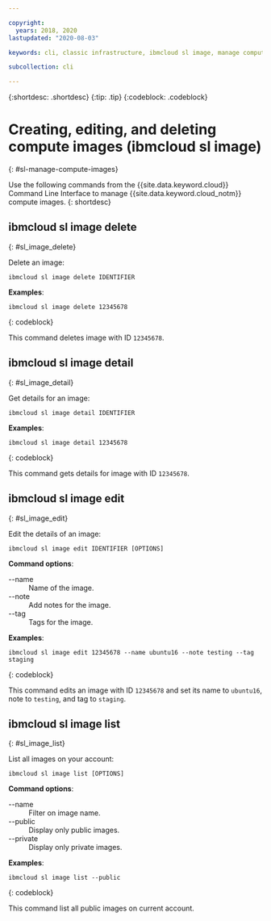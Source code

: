 ```yaml
---

copyright:
  years: 2018, 2020
lastupdated: "2020-08-03"

keywords: cli, classic infrastructure, ibmcloud sl image, manage compute images, create compute image cli, compute image cli

subcollection: cli

---
```



{:shortdesc: .shortdesc}
{:tip: .tip}
{:codeblock: .codeblock}

# Creating, editing, and deleting compute images (ibmcloud sl image)
{: #sl-manage-compute-images}

Use the following commands from the {{site.data.keyword.cloud}} Command Line Interface to manage {{site.data.keyword.cloud_notm}} compute images.
{: shortdesc}

## ibmcloud sl image delete
{: #sl_image_delete}

Delete an image:
```
ibmcloud sl image delete IDENTIFIER
```

**Examples**:
```
ibmcloud sl image delete 12345678
```
{: codeblock}

This command deletes image with ID `12345678`.

## ibmcloud sl image detail
{: #sl_image_detail}

Get details for an image:
```
ibmcloud sl image detail IDENTIFIER 
```

**Examples**:
```
ibmcloud sl image detail 12345678
```
{: codeblock}

This command gets details for image with ID `12345678`.

## ibmcloud sl image edit
{: #sl_image_edit}

Edit the details of an image:
```
ibmcloud sl image edit IDENTIFIER [OPTIONS]
```

**Command options**:
<dl>
<dt>--name</dt>
<dd>Name of the image.</dd>
<dt>--note</dt>
<dd>Add notes for the image.</dd>
<dt>--tag</dt>
<dd>Tags for the image.</dd>
</dl>

**Examples**:
```
ibmcloud sl image edit 12345678 --name ubuntu16 --note testing --tag staging
```
{: codeblock}

This command edits an image with ID `12345678` and set its name to `ubuntu16`, note to `testing`, and tag to `staging`.

## ibmcloud sl image list
{: #sl_image_list}

List all images on your account:
```
ibmcloud sl image list [OPTIONS]
```

**Command options**:
<dl>
<dt>--name</dt>
<dd>Filter on image name.</dd>
<dt>--public</dt>
<dd>Display only public images.</dd>
<dt>--private</dt>
<dd>Display only private images.</dd>
</dl>

**Examples**:
```
ibmcloud sl image list --public
```
{: codeblock}

This command list all public images on current account.

